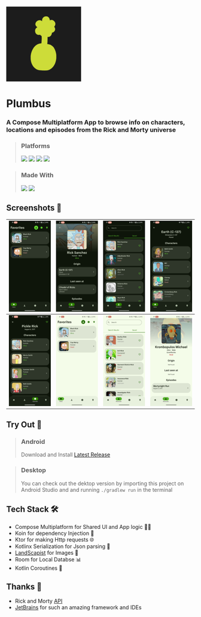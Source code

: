 ![](fastlane/metadata/android/en-US/images/icon200x200.png)

# Plumbus

### A Compose Multiplatform App to browse info on characters, locations and episodes from the Rick and Morty universe 

> ### Platforms
> [<img src="https://ziadoua.github.io/m3-Markdown-Badges/badges/Android/android2.svg">]()
> [<img src="https://ziadoua.github.io/m3-Markdown-Badges/badges/Windows/windows2.svg">]()
> [<img src="https://ziadoua.github.io/m3-Markdown-Badges/badges/macOS/macos3.svg">]()
> [<img src="https://ziadoua.github.io/m3-Markdown-Badges/badges/Linux/linux2.svg">]()

> ### Made With
> [<img src="https://ziadoua.github.io/m3-Markdown-Badges/badges/AndroidStudio/androidstudio2.svg">]()
> [<img src="https://ziadoua.github.io/m3-Markdown-Badges/badges/Kotlin/kotlin1.svg">]()

## Screenshots 📱

| ![1](fastlane/metadata/android/en-US/images/phoneScreenshots/1.png) | ![2](fastlane/metadata/android/en-US/images/phoneScreenshots/2.png) | ![3](fastlane/metadata/android/en-US/images/phoneScreenshots/3.png) | ![6](fastlane/metadata/android/en-US/images/phoneScreenshots/4.png) |
|:-------------------------------------------------------------------:|:-------------------------------------------------------------------:|:-------------------------------------------------------------------:|:-------------------------------------------------------------------:|
| ![4](fastlane/metadata/android/en-US/images/phoneScreenshots/5.png) | ![7](fastlane/metadata/android/en-US/images/phoneScreenshots/6.png) | ![5](fastlane/metadata/android/en-US/images/phoneScreenshots/7.png) | ![8](fastlane/metadata/android/en-US/images/phoneScreenshots/8.png) |

## Try Out 🔧

> ### Android 
> Download and Install [Latest Release](https://github.com/shub39/Plumbus/releases)

> ### Desktop
> You can check out the dektop version by importing this project on Android Studio and and running `./gradlew run` in the terminal 

## Tech Stack 🛠️

- Compose Multiplatform for Shared UI and App logic 🧑‍💻
- Koin for dependency Injection 💉
- Ktor for making Http requests 🌐
- Kotlinx Serialization for Json parsing 📄
- [LandScapist](https://github.com/skydoves/landscapist) for Images 🌆
- Room for Local Databse 📊
- Kotlin Coroutines 🌴

## Thanks 🙏

- Rick and Morty [API](https://rickandmortyapi.com/)
- [JetBrains](https://www.jetbrains.com/compose-multiplatform/) for such an amazing framework and IDEs